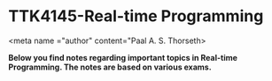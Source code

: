 # TTK4145-Real-time Programming
<meta name ="author" content="Paal A. S. Thorseth>

**Below you find notes regarding important topics in Real-time Programming. The notes are based on various exams.**

